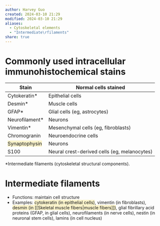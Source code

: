 ```yaml
---
author: Harvey Guo
created: 2024-03-10 21:29
modified: 2024-03-10 21:29
aliases:
  - Cytoskeletal elements
  - "Intermediate\rfilaments"
share: true
---
```

# Commonly used intracellular immunohistochemical stains

| Stain                                                                | Normal cells stained                         |
| -------------------------------------------------------------------- | -------------------------------------------- |
| Cytokeratin*                                                         | Epithelial cells                             |
| Desmin*                                                              | Muscle cells                                 |
| GFAP*                                                                | Glial cells (eg, astrocytes)                 |
| Neurofilament*                                                       | Neurons                                      |
| Vimentin*                                                            | Mesenchymal cells (eg, fibroblasts)          |
| Chromogranin                                                         | Neuroendocrine cells                         |
| <span style="background:rgba(240, 200, 0, 0.2)">Synaptophysin</span> | Neurons                                      |
| S100                                                                 | Neural crest-derived cells (eg, melanocytes) |

*Intermediate filaments (cytoskeletal structural components).
# Intermediate filaments
- Functions: maintain cell structure
- Examples: <span style="background:rgba(240, 200, 0, 0.2)">cytokeratin (in epithelial cells)</span>, vimentin (in fibroblasts), <span style="background:rgba(240, 200, 0, 0.2)">desmin (in [[Skeletal muscle fibers|muscle fibers]])</span>, glial fibrillary acid proteins (GFAP, in glial cells), neurofilaments (in nerve cells), nestin (in neuronal stem cells), lamins (in cell nucleus)
